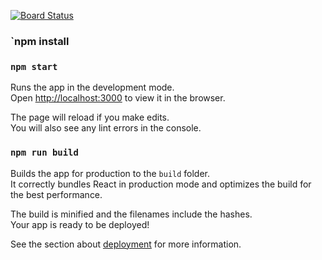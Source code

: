[![Board Status](https://dev.azure.com/damiankisielewski0472/d25ed9c7-5116-4701-aed7-74d489c86233/be0a1910-e4cd-407d-accd-9bebc5983cc0/_apis/work/boardbadge/d4ee7055-13a3-4b84-87f1-c00bfdf2ff2b)](https://dev.azure.com/damiankisielewski0472/d25ed9c7-5116-4701-aed7-74d489c86233/_boards/board/t/be0a1910-e4cd-407d-accd-9bebc5983cc0/Microsoft.RequirementCategory)
### `npm install
### `npm start`

Runs the app in the development mode.<br>
Open [http://localhost:3000](http://localhost:3000) to view it in the browser.

The page will reload if you make edits.<br>
You will also see any lint errors in the console.

### `npm run build`

Builds the app for production to the `build` folder.<br>
It correctly bundles React in production mode and optimizes the build for the best performance.

The build is minified and the filenames include the hashes.<br>
Your app is ready to be deployed!

See the section about [deployment](https://facebook.github.io/create-react-app/docs/deployment) for more information.
